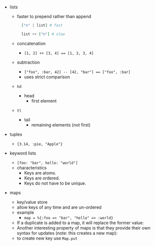- lists

  - faster to prepend rather than append

    ```elixir
      ["n" | list] # fast

      list ++ ["n"] # slow
    ```

  - concatenation
    - `[1, 2] ++ [3, 4] == [1, 2, 3, 4]`
  - subtraction
    - `["foo", :bar, 42] -- [42, "bar"] == ["foo", :bar]`
    - uses strict comparison
  - `hd`
    - head
      - first element
  - `tl`
    - tail
      - remaining elements (not first)

- tuples
  - `{3.14, :pie, "Apple"}`
- keyword lists
  - `[foo: "bar", hello: "world"]`
  - characteristics
    - Keys are atoms.
    - Keys are ordered.
    - Keys do not have to be unique.
- maps
  - key/value store
  - allow keys of any time and are un-ordered
  - example
    - `map = %{:foo => "bar", "hello" => :world}`
  - If a duplicate is added to a map, it will replace the former value:
  - Another interesting property of maps is that they provide their own syntax for updates (note: this creates a new map):
  - to create new key use `Map.put`
